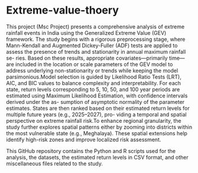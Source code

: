 # Extreme-value-thoery
This project (Msc Project) presents a comprehensive analysis of extreme rainfall events in India using
the Generalized Extreme Value (GEV) framework. The study begins with a rigorous
preprocessing stage, where Mann-Kendall and Augmented Dickey-Fuller (ADF) tests are
applied to assess the presence of trends and stationarity in annual maximum rainfall se-
ries. Based on these results, appropriate covariates—primarily time—are included in the
location or scale parameters of the GEV model to address underlying non-stationarity
or trends while keeping the model parsimonious.Model selection is guided by Likelihood
Ratio Tests (LRT), AIC, and BIC values to balance complexity and interpretability. For
each state, return levels corresponding to 5, 10, 50, and 100 year periods are estimated
using Maximum Likelihood Estimation, with confidence intervals derived under the as-
sumption of asymptotic normality of the parameter estimates. States are then ranked
based on their estimated return levels for multiple future years (e.g., 2025–2027), pro-
viding a temporal and spatial perspective on extreme rainfall risk.To enhance regional
granularity, the study further explores spatial patterns either by zooming into districts
within the most vulnerable state (e.g., Meghalaya). These spatial extensions help identify
high-risk zones and improve localized risk assessment.


This GitHub repository contains the Python and R scripts used for the analysis, the datasets, the estimated return levels in CSV format, and other miscellaneous files related to the study.
